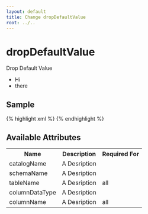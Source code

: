 ```yaml
---
layout: default
title: Change dropDefaultValue
root: ../..
---
```


# dropDefaultValue #

Drop Default Value

* Hi
* there

## Sample ##

{% highlight xml %}
<dropDefaultValue catalogName="A String" columnDataType="A String" columnName="A String" schemaName="A String" tableName="A String"></dropDefaultValue>
{% endhighlight %}

## Available Attributes ##

<table>
<tr><th>Name</th><th>Description</th><th>Required For</th></tr>
<tr><td>catalogName</td><td>A Desription</td><td></td></tr>
<tr><td>schemaName</td><td>A Desription</td><td></td></tr>
<tr><td>tableName</td><td>A Desription</td><td>all</td></tr>
<tr><td>columnDataType</td><td>A Desription</td><td></td></tr>
<tr><td>columnName</td><td>A Desription</td><td>all</td></tr>
</table>
